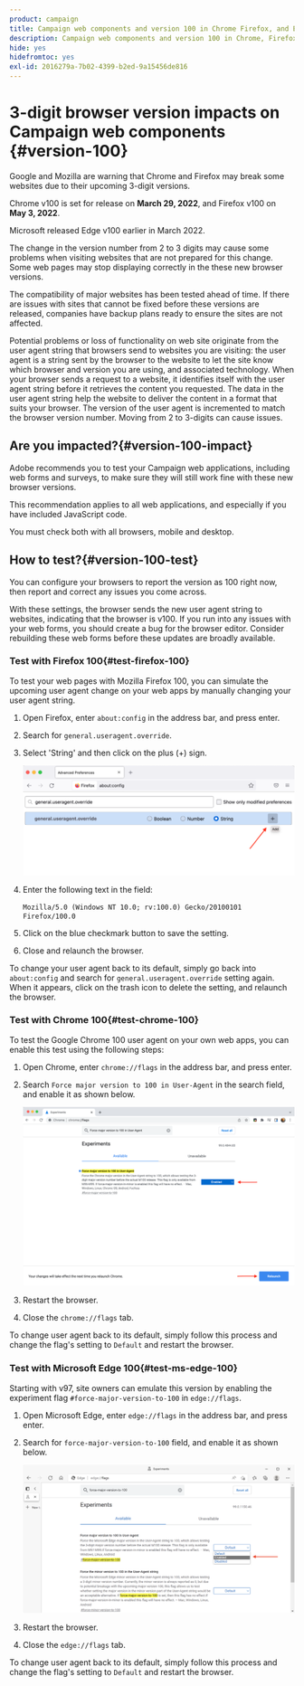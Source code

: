 ```yaml
---
product: campaign
title: Campaign web components and version 100 in Chrome Firefox, and Edge browsers
description: Campaign web components and version 100 in Chrome, Firefox, and Edge browsers
hide: yes
hidefromtoc: yes
exl-id: 2016279a-7b02-4399-b2ed-9a15456de816
---
```

# 3-digit browser version impacts on Campaign web components {#version-100}

Google and Mozilla are warning that Chrome and Firefox may break some websites due to their upcoming 3-digit versions.

Chrome v100 is set for release on **March 29, 2022**, and Firefox v100 on **May 3, 2022**.

Microsoft released Edge v100 earlier in March 2022.

The change in the version number from 2 to 3 digits may cause some problems when visiting websites that are not prepared for this change. Some web pages may stop displaying correctly in the these new browser versions.

The compatibility of major websites has been tested ahead of time. If there are issues with sites that cannot be fixed before these versions are released, companies have backup plans ready to ensure the sites are not affected.

Potential problems or loss of functionality on web site originate from the user agent string that browsers send to websites you are visiting: the user agent is a string sent by the browser to the website to let the site know which browser and version you are using, and associated technology. When your browser sends a request to a website, it identifies itself with the user agent string before it retrieves the content you requested. The data in the user agent string help the website to deliver the content in a format that suits your browser. The version of the user agent is incremented to match the browser version number. Moving from 2 to 3-digits can cause issues.

## Are you impacted?{#version-100-impact}

Adobe recommends you to test your Campaign web applications, including web forms and surveys, to make sure they will still work fine with these new browser versions. 

This recommendation applies to all web applications, and especially if you have included JavaScript code. 

You must check both with all browsers, mobile and desktop.

## How to test?{#version-100-test}

You can configure your browsers to report the version as 100 right now, then report and correct any issues you come across.

With these settings, the browser sends the new user agent string to websites, indicating that the browser is v100. If you run into any issues with your web forms, you should create a bug for the browser editor. Consider rebuilding these web forms before these updates are broadly available.

### Test with Firefox 100{#test-firefox-100}

To test your web pages with Mozilla Firefox 100, you can simulate the upcoming user agent change on your web apps by manually changing your user agent string.

1. Open Firefox, enter `about:config` in the address bar, and press enter.
1. Search for `general.useragent.override`.
1. Select 'String' and then click on the plus (+) sign.
    
    ![](assets/force-user-agent-firefox.png) 

1. Enter the following text in the field: 

    ```
    Mozilla/5.0 (Windows NT 10.0; rv:100.0) Gecko/20100101 Firefox/100.0
    ```

1. Click on the blue checkmark button to save the setting.
1. Close and relaunch the browser.

To change your user agent back to its default, simply go back into `about:config` and search for `general.useragent.override` setting again.  When it appears, click on the trash icon to delete the setting, and relaunch the browser.

### Test with Chrome 100{#test-chrome-100}

To test the Google Chrome 100 user agent on your own web apps, you can enable this test using the following steps:

1. Open Chrome, enter `chrome://flags` in the address bar, and press enter.
1. Search `Force major version to 100 in User-Agent` in the search field, and enable it as shown below.

    ![](assets/force-user-agent-chrome.png) 

1. Restart the browser.
1. Close the `chrome://flags` tab.

To change user agent back to its default, simply follow this process and change the flag's setting to `Default` and restart the browser.


### Test with Microsoft Edge 100{#test-ms-edge-100}

Starting with v97, site owners can emulate this version by enabling the experiment flag  `#force-major-version-to-100` in `edge://flags`.

1. Open Microsoft Edge, enter `edge://flags` in the address bar, and press enter.
1. Search for `force-major-version-to-100` field, and enable it as shown below.
    
    ![](assets/force-user-agent-edge.png) 

1. Restart the browser.
1. Close the `edge://flags` tab.

To change user agent back to its default, simply follow this process and change the flag's setting to `Default` and restart the browser.
